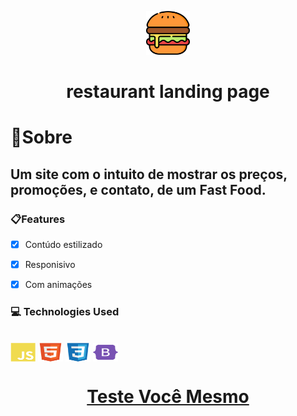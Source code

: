 <p align="center"><img src="images/hamburger.png" width="70px" height="70px"></p>
<h1 align="center" ><b>restaurant landing page</b></h1><div>

<h1>🚀Sobre</h1>
    <h2>Um site com o intuito de mostrar os preços, promoções, e contato, de um Fast Food.  </h2>

### 📋Features

- [x] Contúdo estilizado
- [x] Responisivo
- [x] Com animações
   
     
### 💻 Technologies Used 
 <div style="display: inline_block"><br>
  <img align="center" alt="Nelson-Js" height="30" width="40" src="https://raw.githubusercontent.com/devicons/devicon/master/icons/javascript/javascript-plain.svg">
  <img align="center" alt="Nelson-HTML" height="30" width="40" src="https://raw.githubusercontent.com/devicons/devicon/master/icons/html5/html5-original.svg">
  <img align="center" alt="Nelson-CSS" height="30" width="40" src="https://raw.githubusercontent.com/devicons/devicon/master/icons/css3/css3-original.svg">
     <img align="center" alt="Nelson-Js" height="30" width="40" src="https://raw.githubusercontent.com/devicons/devicon/master/icons/bootstrap/bootstrap-plain.svg">
</div>

    
<h1 align="center"><a href="https://nelson-dominici.github.io/Nike-landing-page/">Teste Você Mesmo</a></p></h1>
    

